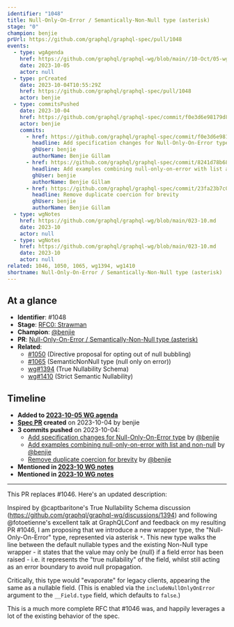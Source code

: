 ```yaml
---
identifier: "1048"
title: Null-Only-On-Error / Semantically-Non-Null type (asterisk)
stage: "0"
champion: benjie
prUrl: https://github.com/graphql/graphql-spec/pull/1048
events:
  - type: wgAgenda
    href: https://github.com/graphql/graphql-wg/blob/main//10-Oct/05-wg-primary.md
    date: 2023-10-05
    actor: null
  - type: prCreated
    date: 2023-10-04T10:55:29Z
    href: https://github.com/graphql/graphql-spec/pull/1048
    actor: benjie
  - type: commitsPushed
    date: 2023-10-04
    href: https://github.com/graphql/graphql-spec/commit/f0e3d6e98179d898d447ddad8a390fc5d3c2369d
    actor: benjie
    commits:
      - href: https://github.com/graphql/graphql-spec/commit/f0e3d6e98179d898d447ddad8a390fc5d3c2369d
        headline: Add specification changes for Null-Only-On-Error type
        ghUser: benjie
        authorName: Benjie Gillam
      - href: https://github.com/graphql/graphql-spec/commit/8241d78b68154ce0322fd20dc1fae0ccab9792b6
        headline: Add examples combining null-only-on-error with list and non-null
        ghUser: benjie
        authorName: Benjie Gillam
      - href: https://github.com/graphql/graphql-spec/commit/23fa23b7c06d0cf36b3ce53e377e0789d40c56ff
        headline: Remove duplicate coercion for brevity
        ghUser: benjie
        authorName: Benjie Gillam
  - type: wgNotes
    href: https://github.com/graphql/graphql-wg/blob/main/023-10.md
    date: 2023-10
    actor: null
  - type: wgNotes
    href: https://github.com/graphql/graphql-wg/blob/main/023-10.md
    date: 2023-10
    actor: null
related: 1046, 1050, 1065, wg1394, wg1410
shortname: Null-Only-On-Error / Semantically-Non-Null type (asterisk)
---
```


## At a glance

- **Identifier**: #1048
- **Stage**: [RFC0: Strawman](https://github.com/graphql/graphql-spec/blob/main/CONTRIBUTING.md#stage-0-strawman)
- **Champion**: [@benjie](https://github.com/benjie)
- **PR**: [Null-Only-On-Error / Semantically-Non-Null type (asterisk)](https://github.com/graphql/graphql-spec/pull/1048)
- **Related**:
  - [#1050](/rfcs/1050 "Directive proposal for opting out of null bubbling / RFC0") (Directive proposal for opting out of null bubbling)
  - [#1065](/rfcs/1065 "SemanticNonNull type (null only on error) / RFC0") (SemanticNonNull type (null only on error))
  - [wg#1394](/rfcs/wg1394 "True Nullability Schema / RFC0") (True Nullability Schema)
  - [wg#1410](/rfcs/wg1410 "Strict Semantic Nullability / RFC0") (Strict Semantic Nullability)

<!-- BEGIN_CUSTOM_TEXT -->



<!-- END_CUSTOM_TEXT -->

## Timeline

- **Added to [2023-10-05 WG agenda](https://github.com/graphql/graphql-wg/blob/main//10-Oct/05-wg-primary.md)**
- **[Spec PR](https://github.com/graphql/graphql-spec/pull/1048) created** on 2023-10-04 by benjie
- **3 commits pushed** on 2023-10-04:
  - [Add specification changes for Null-Only-On-Error type](https://github.com/graphql/graphql-spec/commit/f0e3d6e98179d898d447ddad8a390fc5d3c2369d) by [@benjie](https://github.com/benjie)
  - [Add examples combining null-only-on-error with list and non-null](https://github.com/graphql/graphql-spec/commit/8241d78b68154ce0322fd20dc1fae0ccab9792b6) by [@benjie](https://github.com/benjie)
  - [Remove duplicate coercion for brevity](https://github.com/graphql/graphql-spec/commit/23fa23b7c06d0cf36b3ce53e377e0789d40c56ff) by [@benjie](https://github.com/benjie)
- **Mentioned in [2023-10 WG notes](https://github.com/graphql/graphql-wg/blob/main/023-10.md)**
- **Mentioned in [2023-10 WG notes](https://github.com/graphql/graphql-wg/blob/main/023-10.md)**

<!-- VERBATIM -->

---

This PR replaces #1046. Here's an updated description:

Inspired by @captbaritone's True Nullability Schema discussion (https://github.com/graphql/graphql-wg/discussions/1394) and following @fotoetienne's excellent talk at GraphQLConf and feedback on my resulting PR #1046, I am proposing that we introduce a new wrapper type, the "Null-Only-On-Error" type, represented via asterisk `*`. This new type walks the line between the default nullable types and the existing Non-Null type wrapper - it states that the value may only be \{null} if a field error has been raised - i.e. it represents the "true nullability" of the field, whilst still acting as an error boundary to avoid null propagation.

Critically, this type would "evaporate" for legacy clients, appearing the same as a nullable field. (This is enabled via the `includeNullOnlyOnError` argument to the `__Field.type` field, which defaults to `false`.)

This is a much more complete RFC that #1046 was, and happily leverages a lot of the existing behavior of the spec.
